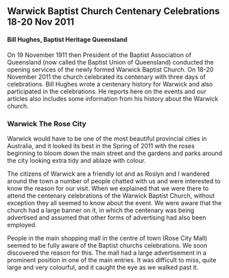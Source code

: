 ## Warwick Baptist Church Centenary Celebrations 18-20 Nov 2011
#### Bill Hughes, Baptist Heritage Queensland

On 19 November 1911 then President of the Baptist Association of Queensland (now called the Baptist Union of Queensland) conducted the opening services of the newly formed Warwick Baptist Church.  On 18-20 November 2011 the church celebrated its centenary with three days of celebrations. Bill Hughes wrote a centenary history for Warwick and also participated in the celebrations. He reports here on the events and our articles also includes some information from his history about the Warwick church.

### Warwick The Rose City

Warwick would have to be one of the most beautiful provincial cities in Australia, and it looked its best in the Spring of 2011 with the roses beginning to bloom down the main street and the gardens and parks around the city looking extra tidy and ablaze with colour.

The citizens of Warwick are a friendly lot and as Roslyn and I wandered around the town a number of people chatted with us and were interested to know the reason for our visit.  When we explained that we were there to attend the centenary celebrations of the Warwick Baptist Church, without exception they all seemed to know about the event.  We were aware that the church had a large banner on it, in which the centenary was being advertised and assumed that other forms of advertising had also been employed.

People in the main shopping mall in the centre of town (Rose City Mall) seemed to be fully aware of the Baptist churchs celebrations.  We soon discovered the reason for this.  The mall had a large advertisement in a prominent position in one of the main entries.  It was difficult to miss, quite large and very colourful, and it caught the eye as we walked past it.